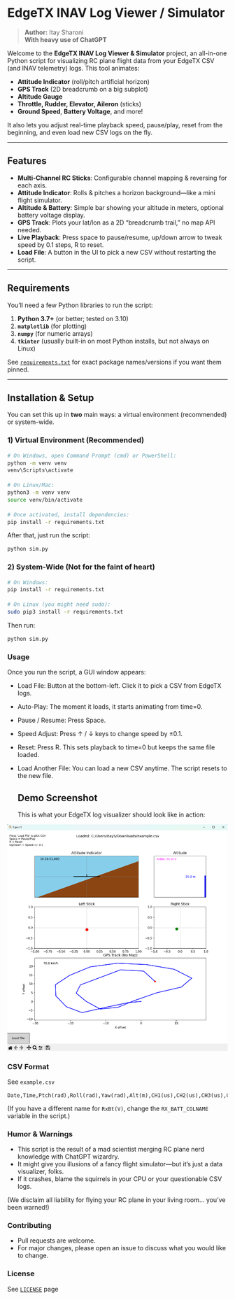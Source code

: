 # EdgeTX INAV Log Viewer / Simulator

> **Author:** Itay Sharoni  
> **With heavy use of ChatGPT**  

Welcome to the **EdgeTX INAV Log Viewer & Simulator** project, an all-in-one Python script for visualizing RC plane flight data from your EdgeTX CSV (and INAV telemetry) logs. This tool animates:

- **Attitude Indicator** (roll/pitch artificial horizon)  
- **GPS Track** (2D breadcrumb on a big subplot)  
- **Altitude Gauge**  
- **Throttle, Rudder, Elevator, Aileron** (sticks)  
- **Ground Speed**, **Battery Voltage**, and more!

It also lets you adjust real-time playback speed, pause/play, reset from the beginning, and even load new CSV logs on the fly.

---

## Features

- **Multi-Channel RC Sticks**: Configurable channel mapping & reversing for each axis.  
- **Attitude Indicator**: Rolls & pitches a horizon background—like a mini flight simulator.  
- **Altitude & Battery**: Simple bar showing your altitude in meters, optional battery voltage display.  
- **GPS Track**: Plots your lat/lon as a 2D “breadcrumb trail,” no map API needed.  
- **Live Playback**: Press space to pause/resume, up/down arrow to tweak speed by 0.1 steps, R to reset.  
- **Load File**: A button in the UI to pick a new CSV without restarting the script.  

---

## Requirements

You’ll need a few Python libraries to run the script:

1. **Python 3.7+** (or better; tested on 3.10)
2. **`matplotlib`** (for plotting)
3. **`numpy`** (for numeric arrays)
4. **`tkinter`** (usually built-in on most Python installs, but not always on Linux)

See [`requirements.txt`](./requirements.txt) for exact package names/versions if you want them pinned.

---

## Installation & Setup

You can set this up in **two** main ways: a virtual environment (recommended) or system-wide.

### 1) Virtual Environment (Recommended)

```bash
# On Windows, open Command Prompt (cmd) or PowerShell:
python -m venv venv
venv\Scripts\activate

# On Linux/Mac:
python3 -m venv venv
source venv/bin/activate

# Once activated, install dependencies:
pip install -r requirements.txt
```

After that, just run the script:

```bash
python sim.py
```

### 2) System-Wide (Not for the faint of heart)

```bash
# On Windows:
pip install -r requirements.txt

# On Linux (you might need sudo):
sudo pip3 install -r requirements.txt
```

Then run:

```bash
python sim.py
```

### Usage

Once you run the script, a GUI window appears:
* Load File: Button at the bottom-left. Click it to pick a CSV from EdgeTX logs.
* Auto-Play: The moment it loads, it starts animating from time=0.
* Pause / Resume: Press Space.
* Speed Adjust: Press ↑ / ↓ keys to change speed by ±0.1.
* Reset: Press R. This sets playback to time=0 but keeps the same file loaded.
* Load Another File: You can load a new CSV anytime. The script resets to the new file.

  ## Demo Screenshot
  This is what your EdgeTX log visualizer should look like in action:
 <img src="example.png" alt="EdgeTX Simulator UI" width="800">


### CSV Format

See `example.csv`

```csv
Date,Time,Ptch(rad),Roll(rad),Yaw(rad),Alt(m),CH1(us),CH2(us),CH3(us),CH4(us),GPS,GSpd(kmh),RxBt(V)
```

(If you have a different name for `RxBt(V)`, change the `RX_BATT_COLNAME` variable in the script.)


### Humor & Warnings
* This script is the result of a mad scientist merging RC plane nerd knowledge with ChatGPT wizardry.
* It might give you illusions of a fancy flight simulator—but it’s just a data visualizer, folks.
* If it crashes, blame the squirrels in your CPU or your questionable CSV logs.
  
 (We disclaim all liability for flying your RC plane in your living room… you’ve been warned!)

 ### Contributing
 * Pull requests are welcome.
 * For major changes, please open an issue to discuss what you would like to change.


### License
See [`LICENSE`](./LICENSE) page
